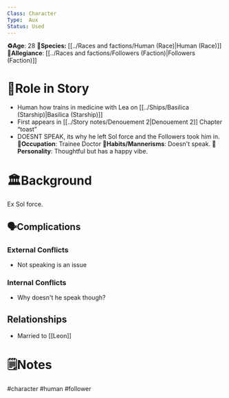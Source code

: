 ```yaml
---
Class: Character
Type:  Aux 
Status: Used
---
```

 **♻️Age**: 28
👾**Species:** [[../Races and factions/Human (Race)|Human (Race)]]
🏅**Allegiance**: [[../Races and factions/Followers (Faction)|Followers (Faction)]]
# 🎲Role in Story
- Human how trains in medicine with Lea on [[../Ships/Basilica (Starship)|Basilica (Starship)]]
- First appears in [[../Story notes/Denouement 2|Denouement 2]] Chapter “toast”
- DOESNT SPEAK, its why he left Sol force and the Followers took him in.
**💼Occupation**: Trainee Doctor 
**🎺Habits/Mannerisms**: Doesn't speak.
**🧨Personality**: Thoughtful but has a happy vibe.
# 🏛️Background
Ex Sol force.
## 🗣️Complications
### **External Conflicts**
- Not speaking is an issue
### **Internal Conflicts**
- Why doesn't he speak though?
## Relationships
- Married to [[Leon]]
# 🗒️Notes

#character #human #follower 